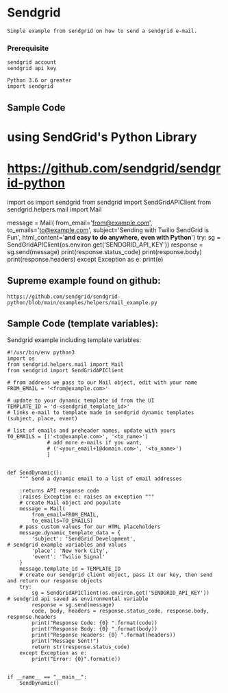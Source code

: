 
# Sendgrid

    Simple example from sendgrid on how to send a sendgrid e-mail.
    
    
### Prerequisite

    sendgrid account
    sendgrid api key
    
    Python 3.6 or greater
    import sendgrid
    
## Sample Code
# using SendGrid's Python Library
# https://github.com/sendgrid/sendgrid-python
import os
import sendgrid
from sendgrid import SendGridAPIClient
from sendgrid.helpers.mail import Mail

message = Mail(
    from_email='from@example.com',
    to_emails='to@example.com',
    subject='Sending with Twilio SendGrid is Fun',
    html_content='<strong>and easy to do anywhere, even with Python</strong>')
try:
    sg = SendGridAPIClient(os.environ.get('SENDGRID_API_KEY'))
    response = sg.send(message)
    print(response.status_code)
    print(response.body)
    print(response.headers)
except Exception as e:
    print(e)
    
    
## Supreme example found on github:

    https://github.com/sendgrid/sendgrid-python/blob/main/examples/helpers/mail_example.py
    
## Sample Code (template variables):


Sendgrid example including template variables:

    
    #!/usr/bin/env python3
    import os
    from sendgrid.helpers.mail import Mail
    from sendgrid import SendGridAPIClient

    # from address we pass to our Mail object, edit with your name
    FROM_EMAIL = '<from@example.com>'

    # update to your dynamic template id from the UI
    TEMPLATE_ID = 'd-<sendgrid_template_id>'                                # links e-mail to template made in sendgrid dynamic templates (subject, place, event)

    # list of emails and preheader names, update with yours
    TO_EMAILS = [('<to@example.com>', '<to_name>')
                 # add more e-mails if you want,
                 # ('<your_email+1@domain.com>', '<to_name>')
                 ]


    def SendDynamic():
        """ Send a dynamic email to a list of email addresses

        :returns API response code
        :raises Exception e: raises an exception """
        # create Mail object and populate
        message = Mail(
            from_email=FROM_EMAIL,
            to_emails=TO_EMAILS)
        # pass custom values for our HTML placeholders
        message.dynamic_template_data = {
            'subject': 'SendGrid Development',                              # sendgrid example variables and values
            'place': 'New York City',
            'event': 'Twilio Signal'
        }
        message.template_id = TEMPLATE_ID
        # create our sendgrid client object, pass it our key, then send and return our response objects
        try:
            sg = SendGridAPIClient(os.environ.get('SENDGRID_API_KEY'))      # sendgrid api saved as environmental variable    
            response = sg.send(message)
            code, body, headers = response.status_code, response.body, response.headers
            print("Response Code: {0} ".format(code))
            print("Response Body: {0} ".format(body))
            print("Response Headers: {0} ".format(headers))
            print("Message Sent!")
            return str(response.status_code)
        except Exception as e:
            print("Error: {0}".format(e))


    if __name__ == "__main__":
        SendDynamic()
